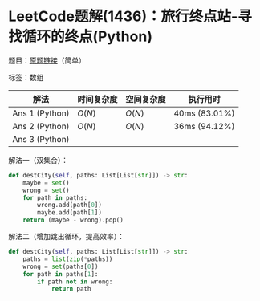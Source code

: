 # LeetCode题解(1436)：旅行终点站-寻找循环的终点(Python)

题目：[原题链接](https://leetcode-cn.com/problems/destination-city/)（简单）

标签：数组

| 解法           | 时间复杂度 | 空间复杂度 | 执行用时      |
| -------------- | ---------- | ---------- | ------------- |
| Ans 1 (Python) | $O(N)$     | $O(N)$     | 40ms (83.01%) |
| Ans 2 (Python) | $O(N)$     | $O(N)$     | 36ms (94.12%) |
| Ans 3 (Python) |            |            |               |

解法一（双集合）：

```python
def destCity(self, paths: List[List[str]]) -> str:
    maybe = set()
    wrong = set()
    for path in paths:
        wrong.add(path[0])
        maybe.add(path[1])
    return (maybe - wrong).pop()
```

解法二（增加跳出循环，提高效率）：

```python
def destCity(self, paths: List[List[str]]) -> str:
    paths = list(zip(*paths))
    wrong = set(paths[0])
    for path in paths[1]:
        if path not in wrong:
            return path
```